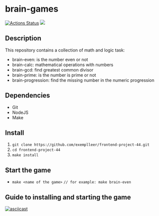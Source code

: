 # brain-games

[![Actions Status](https://github.com/exemplleer/frontend-project-44/workflows/hexlet-check/badge.svg)](https://github.com/exemplleer/frontend-project-44/actions) <a href="https://codeclimate.com/github/exemplleer/frontend-project-44/maintainability"><img src="https://api.codeclimate.com/v1/badges/b5563ee8dd88fb9b5e7e/maintainability" /></a>

## Description
This repository contains a collection of math and logic task:
- brain-even: is the number even or not
- brain-calc: mathematical operations with numbers
- brain-gcd: find greatest common divisor
- brain-prime: is the number is prime or not
- brain-progression: find the missing number in the numeric progression

## Dependencies
- Git
- NodeJS
- Make

## Install
1. `git clone https://github.com/exemplleer/frontend-project-44.git`
1. `cd frontend-project-44`
1. `make install`

## Start the game
- `make <name of the game>` `// for example: make brain-even`

## Guide to installing and starting the game
[![asciicast](https://asciinema.org/a/555875.svg)](https://asciinema.org/a/555875)
